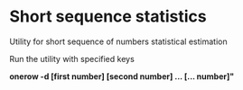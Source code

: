 # Short sequence statistics
<p>Utility for short sequence of numbers statistical estimation</p>
<p>Run the utility with specified keys</p>
<p><b>onerow -d [first number] [second number] ... [... number]"</b></p>
